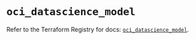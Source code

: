 # `oci_datascience_model`

Refer to the Terraform Registry for docs: [`oci_datascience_model`](https://registry.terraform.io/providers/oracle/oci/7.19.0/docs/resources/datascience_model).
